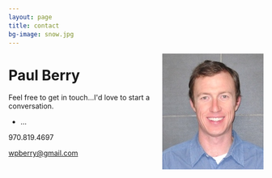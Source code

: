 ```yaml
---
layout: page
title: contact
bg-image: snow.jpg
---
```


<img src="/assets/img/profile/faceprofile_sm.jpg" style="float:right;" class="mr12 border border--gray border--2"/>

# Paul Berry

Feel free to get in touch...I'd love to start a conversation.
- ...

970.819.4697

wpberry@gmail.com
